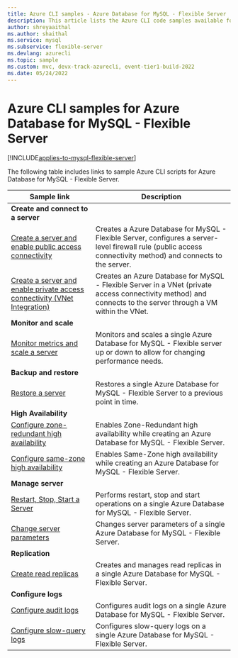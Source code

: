 ```yaml
---
title: Azure CLI samples - Azure Database for MySQL - Flexible Server 
description: This article lists the Azure CLI code samples available for interacting with Azure Database for MySQL - Flexible Server.
author: shreyaaithal
ms.author: shaithal
ms.service: mysql
ms.subservice: flexible-server
ms.devlang: azurecli
ms.topic: sample
ms.custom: mvc, devx-track-azurecli, event-tier1-build-2022
ms.date: 05/24/2022
---
```

# Azure CLI samples for Azure Database for MySQL - Flexible Server

[!INCLUDE[applies-to-mysql-flexible-server](../includes/applies-to-mysql-flexible-server.md)]

The following table includes links to sample Azure CLI scripts for Azure Database for MySQL - Flexible Server.

| Sample link | Description  |
|---|---|
|**Create and connect to a server**||
| [Create a server and enable public access connectivity](scripts/sample-cli-create-connect-public-access.md) | Creates a Azure Database for MySQL - Flexible Server, configures a server-level firewall rule (public access connectivity method) and connects to the server. |
| [Create a server and enable private access connectivity (VNet Integration)](scripts/sample-cli-create-connect-private-access.md) | Creates an Azure Database for MySQL - Flexible Server in a VNet (private access connectivity method) and connects to the server through a VM within the VNet. |
|**Monitor and scale**||
| [Monitor metrics and scale a server](scripts/sample-cli-monitor-and-scale.md) | Monitors and scales a single Azure Database for MySQL - Flexible server up or down to allow for changing performance needs. |
|**Backup and restore**||
| [Restore a server](scripts/sample-cli-restore-server.md) | Restores a single Azure Database for MySQL - Flexible Server to a previous point in time. |
|**High Availability**||
| [Configure zone-redundant high availability](scripts/sample-cli-zone-redundant-ha.md) | Enables Zone-Redundant high availability while creating an Azure Database for MySQL - Flexible Server.|
| [Configure same-zone high availability](scripts/sample-cli-same-zone-ha.md) | Enables Same-Zone high availability while creating an Azure Database for MySQL - Flexible Server.|
|**Manage server**||
| [Restart, Stop, Start a Server](scripts/sample-cli-restart-stop-start.md)| Performs restart, stop and start operations on a single Azure Database for MySQL - Flexible Server. |
| [Change server parameters](scripts/sample-cli-change-server-parameters.md) | Changes server parameters of a single Azure Database for MySQL - Flexible Server. |
|**Replication**||
| [Create read replicas](scripts/sample-cli-read-replicas.md) | Creates and manages read replicas in a single Azure Database for MySQL - Flexible Server. |
|**Configure logs**||
| [Configure audit logs](scripts/sample-cli-audit-logs.md) | Configures audit logs on a single Azure Database for MySQL - Flexible Server. |
| [Configure slow-query logs](scripts/sample-cli-slow-query-logs.md) | Configures slow-query logs on a single Azure Database for MySQL - Flexible Server. |
